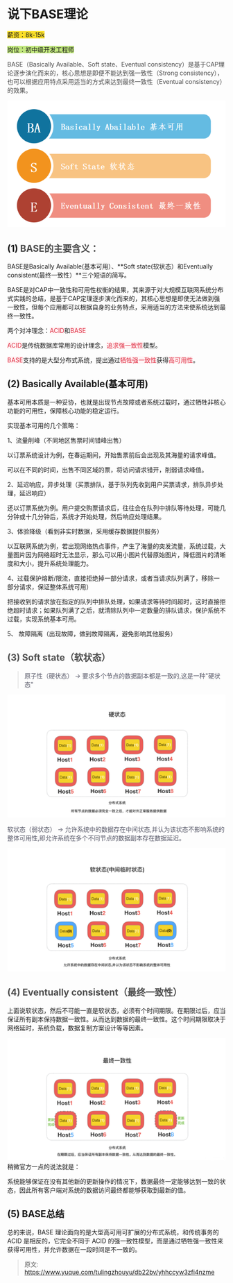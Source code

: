 # 说下BASE理论

<font style="background-color:#FBDE28;">薪资：8k-15k</font>

<font style="background-color:#C1E77E;">岗位：初中级开发工程师</font>

<font style="color:rgb(74, 74, 74);">BASE（Basically Available、Soft state、Eventual consistency）是基于CAP理论逐步演化而来的，核心思想是即便不能达到强一致性（Strong consistency），也可以根据应用特点采用适当的方式来达到最终一致性（Eventual consistency）的效果。</font>

![1695887360918-d05d2e33-2d39-4f6a-8e57-125528102c0b.png](./img/w70DMueQFD_FG45a/1695887360918-d05d2e33-2d39-4f6a-8e57-125528102c0b-660794.png)

## (1) <font style="color:rgb(74, 74, 74);">BASE的主要含义：</font>


BASE是Basically Available(基本可用）、**Soft state(软状态）和Eventually consistent(最终一致性）**三个短语的简写。



BASE是对CAP中一致性和可用性权衡的结果，其来源于对大规模互联网系统分布式实践的总结，是基于CAP定理逐步演化而来的，其核心思想是即使无法做到强一致性，但每个应用都可以根据自身的业务特点，采用适当的方法来使系统达到最终一致性。



两个对冲理念：<font style="color:#DF2A3F;background-color:rgba(255,244,245,1);">ACID</font>和<font style="color:#DF2A3F;background-color:rgba(255,244,245,1);">BASE</font>

<font style="color:#DF2A3F;background-color:rgba(255,244,245,1);">ACID</font>是传统数据库常用的设计理念，<font style="color:#DF2A3F;background-color:rgba(255,244,245,1);">追求强一致性</font>模型。

<font style="color:#DF2A3F;background-color:rgba(255,244,245,1);">BASE</font>支持的是大型分布式系统，提出通过<font style="color:#DF2A3F;background-color:rgba(255,244,245,1);">牺牲强一致性</font>获得<font style="color:#DF2A3F;background-color:rgba(255,244,245,1);">高可用性</font>。



## (2) Basically Available(基本可用)
基本可用本质是一种妥协，也就是出现节点故障或者系统过载时，通过牺牲非核心功能的可用性，保障核心功能的稳定运行。

实现基本可用的几个策略：



1、流量削峰（不同地区售票时间错峰出售）

以订票系统设计为例，在春运期间，开始售票前后会出现及其海量的请求峰值。

可以在不同的时间，出售不同区域的票，将访问请求错开，削弱请求峰值。



2、延迟响应，异步处理（买票排队，基于队列先收到用户买票请求，排队异步处理，延迟响应）

还以订票系统为例。用户提交购票请求后，往往会在队列中排队等待处理，可能几分钟或十几分钟后，系统才开始处理，然后响应处理结果。



3、体验降级（看到非实时数据，采用缓存数据提供服务）

以互联网系统为例，若出现网络热点事件，产生了海量的突发流量，系统过载，大量图片因为网络超时无法显示，那么可以用小图片代替原始图片，降低图片的清晰度和大小，提升系统处理能力。



4、过载保护熔断/限流，直接拒绝掉一部分请求，或者当请求队列满了，移除一部分请求，保证整体系统可用）

把接收到的请求放在指定的队列中排队处理，如果请求等待时间超时，这时直接拒绝超时请求；如果队列满了之后，就清除队列中一定数量的排队请求，保护系统不过载，实现系统基本可用。



5、 故障隔离（出现故障，做到故障隔离，避免影响其他服务）

 

 

## <font style="color:rgb(79, 79, 79);">(3) Soft state（软状态）</font>
> <font style="color:rgb(85, 86, 102);">原子性（硬状态） -> 要求多个节点的数据副本都是一致的,这是一种"硬状态"</font>
>

![1695887730861-b283fb00-2697-440e-b7ca-e6d4273bab1e.png](./img/w70DMueQFD_FG45a/1695887730861-b283fb00-2697-440e-b7ca-e6d4273bab1e-752876.png)

<font style="color:rgb(85, 86, 102);">软状态（弱状态） -> 允许系统中的数据存在中间状态,并认为该状态不影响系统的整体可用性,即允许系统在多个不同节点的数据副本存在数据延迟。</font>

![1695887752843-f18f9d33-71db-4b27-8e62-3e2a6ed62a70.png](./img/w70DMueQFD_FG45a/1695887752843-f18f9d33-71db-4b27-8e62-3e2a6ed62a70-784237.png)

## <font style="color:rgb(79, 79, 79);">(4) Eventually consistent（最终一致性）</font>
上面说软状态，然后不可能一直是软状态，必须有个时间期限。在期限过后，应当保证所有副本保持数据一致性。从而达到数据的最终一致性。这个时间期限取决于网络延时，系统负载，数据复制方案设计等等因素。

![1695887862032-f9e54d72-e901-49b7-a100-93dc82e79e0b.png](./img/w70DMueQFD_FG45a/1695887862032-f9e54d72-e901-49b7-a100-93dc82e79e0b-310468.png)稍微官方一点的说法就是：

系统能够保证在没有其他新的更新操作的情况下，数据最终一定能够达到一致的状态，因此所有客户端对系统的数据访问最终都能够获取到最新的值。



## (5) BASE总结
总的来说，BASE 理论面向的是大型高可用可扩展的分布式系统，和传统事务的 ACID 是相反的，它完全不同于 ACID 的强一致性模型，而是通过牺牲强一致性来获得可用性，并允许数据在一段时间是不一致的。

 



> 原文: <https://www.yuque.com/tulingzhouyu/db22bv/yhhccyw3zfi4nzme>